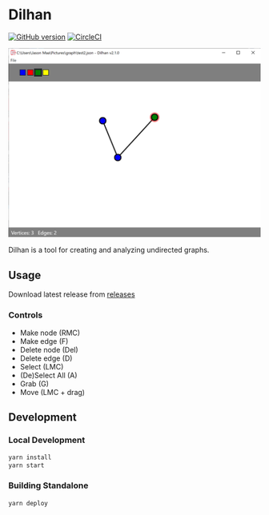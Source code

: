 # Dilhan

[![GitHub version](https://badge.fury.io/gh/jasmaa%2Fdilhan.svg)](https://badge.fury.io/gh/jasmaa%2Fdilhan)
[![CircleCI](https://circleci.com/gh/jasmaa/dilhan.svg?style=svg)](https://circleci.com/gh/jasmaa/dilhan)

<img src="docs/screenshot_01.png" width="600">

Dilhan is a tool for creating and analyzing undirected graphs.

## Usage

Download latest release from [releases](https://github.com/jasmaa/dilhan/releases)

### Controls

  - Make node (RMC)
  - Make edge (F)
  - Delete node (Del)
  - Delete edge (D)
  - Select (LMC)
  - (De)Select All (A)
  - Grab (G)
  - Move (LMC + drag)

## Development

### Local Development
    yarn install
    yarn start

### Building Standalone
    yarn deploy